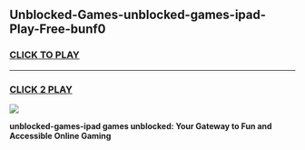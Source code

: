 
## Unblocked-Games-unblocked-games-ipad-Play-Free-bunf0
<h3>
<a href="https://premium76.site?title=unblocked-games-ipad&ref=17A">CLICK TO PLAY</a></h3>
<hr>

<h3>
<a href="https://premium76.site?title=unblocked-games-ipad&ref=17A">CLICK 2 PLAY</a>
  
</h3>

<a href="https://premium76.site?title=unblocked-games-ipad&ref=17A"><img src="https://clearcache.store/games.png"></a>


**unblocked-games-ipad games unblocked: Your Gateway to Fun and Accessible Online Gaming**
